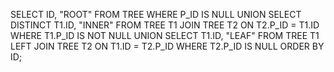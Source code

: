 SELECT ID, "ROOT"
FROM TREE
WHERE P_ID IS NULL
UNION
SELECT DISTINCT T1.ID, "INNER"
FROM TREE T1
JOIN TREE T2
ON T2.P_ID = T1.ID
WHERE T1.P_ID IS NOT NULL
UNION
SELECT T1.ID, "LEAF"
FROM TREE T1
LEFT JOIN TREE T2
ON T1.ID = T2.P_ID
WHERE T2.P_ID IS NULL
ORDER BY ID;
